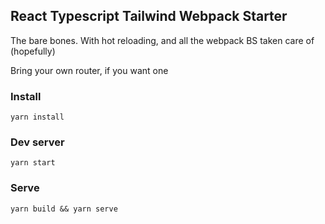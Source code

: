 ## React Typescript Tailwind Webpack Starter

The bare bones. With hot reloading, and all the webpack BS taken care of (hopefully)

Bring your own router, if you want one

### Install

`yarn install`

### Dev server

`yarn start`

### Serve

`yarn build && yarn serve`
